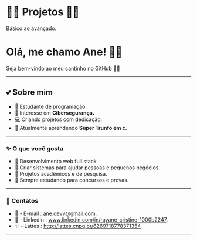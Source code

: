 # 🌸✨ Projetos 🌸✨
Básico ao avançado.

# Olá, me chamo Ane! 🌸✨
Seja bem-vindo ao meu cantinho no GitHub 💖🐰  

---

## 💕 Sobre mim
- 🎀 Estudante de programação.
- 🐰 Interesse em **Cibersegurança.**
- 💻 Criando projetos com dedicação.
- 🌱 Atualmente aprendendo **Super Trunfo em c.**

---

### ✨ O que você gosta

* 🌸 Desenvolvimento web full stack
* 🎀 Criar sistemas para ajudar pessoas e pequenos negócios.
* 🐰 Projetos acadêmicos e de pesquisa.
* 💖 Sempre estudando para concursos e provas.

---

### 📌 Contatos

* 📧 - E-mail : ane.devv@gmail.com.
* 💼 - LinkedIn : www.linkedin.com/in/rayane-cristine-1000b2247.
* ✨ - Lattes : http://lattes.cnpq.br/6269718778371354

---


